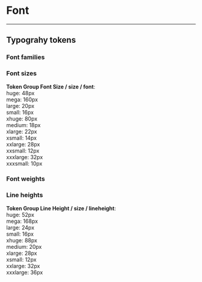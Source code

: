 
# Font

---

## Typograhy tokens

### Font families

### Font sizes

  
**Token Group Font Size / size / font**:    
huge: 48px  
mega: 160px  
large: 20px  
small: 16px  
xhuge: 80px  
medium: 18px  
xlarge: 22px  
xsmall: 14px  
xxlarge: 28px  
xxsmall: 12px  
xxxlarge: 32px  
xxxsmall: 10px  


### Font weights

### Line heights

  
**Token Group Line Height / size / lineheight**:    
huge: 52px  
mega: 168px  
large: 24px  
small: 16px  
xhuge: 88px  
medium: 20px  
xlarge: 28px  
xsmall: 12px  
xxlarge: 32px  
xxxlarge: 36px  
